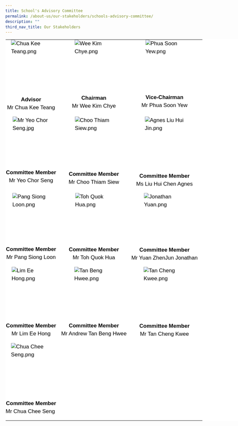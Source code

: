 ```yaml
---
title: School's Advisory Committee
permalink: /about-us/our-stakeholders/schools-advisory-committee/
description: ""
third_nav_title: Our Stakeholders
---
```

<table style="margin: auto; outline: 0px; padding: 0px; border-collapse: collapse; clear: both; border: 1px solid transparent; table-layout: fixed; color: rgb(0, 0, 0); font-family: Helvetica, sans-serif; font-size: 17px; font-style: normal; font-variant-ligatures: normal; font-variant-caps: normal; font-weight: 400; letter-spacing: normal; orphans: 2; text-align: left; text-transform: none; white-space: normal; widows: 2; word-spacing: 0px; -webkit-text-stroke-width: 0px; background-color: rgb(255, 255, 255); text-decoration-thickness: initial; text-decoration-style: initial; text-decoration-color: initial; width: 840px;" class="ive_eobj_center ives_tab_kosong"><tbody style="margin: 0px; outline: 0px; padding: 0px;"><tr style="margin: 0px; outline: 0px; padding: 0px;"><td style="margin: 0px; outline: 0px; padding: 0px 15px 15px 0px; vertical-align: top;"><div style="margin: 0px; outline: 0px; padding: 0px; line-height: 24.99px; color: rgb(0, 0, 0); font-family: Helvetica, sans-serif; font-size: 17px; font-weight: 400; text-align: center;"><img style="margin: auto; outline: 0px; padding: 0px; border: none; max-width: 100%; clear: both; display: block; background-color: initial; text-align: left; width: 125px; height: 176px;" class="ive_eobj_center" alt="Chua Kee Teang.png" src="![](/images/Chua%20Kee%20Teang.png)"><b style="margin: 0px; outline: 0px; padding: 0px;">Advisor</b></div><div style="margin: 0px; outline: 0px; padding: 0px; line-height: 24.99px; color: rgb(0, 0, 0); font-family: Helvetica, sans-serif; font-size: 17px; font-weight: 400; text-align: center;">Mr Chua Kee Teang</div></td><td style="margin: 0px; outline: 0px; padding: 0px 15px 15px 0px; vertical-align: top;"><div style="margin: 0px; outline: 0px; padding: 0px; line-height: 24.99px; color: rgb(0, 0, 0); font-family: Helvetica, sans-serif; font-size: 17px; font-weight: 400; text-align: center;"><img style="margin: auto; outline: 0px; padding: 0px; border: none; max-width: 100%; clear: both; display: block; background-color: initial; text-align: left; width: 121px; height: 171px;" class="ive_eobj_center" alt="Wee Kim Chye.png" src="![](/images/Wee%20Kim%20Chye.png)"><b style="margin: 0px; outline: 0px; padding: 0px;">Chairman</b></div><div style="margin: 0px; outline: 0px; padding: 0px; line-height: 24.99px; color: rgb(0, 0, 0); font-family: Helvetica, sans-serif; font-size: 17px; font-weight: 400; text-align: center;">Mr Wee Kim Chye</div></td><td style="margin: 0px; outline: 0px; padding: 0px 15px 15px 0px; vertical-align: top;"><div style="margin: 0px; outline: 0px; padding: 0px; line-height: 24.99px; color: rgb(0, 0, 0); font-family: Helvetica, sans-serif; font-size: 17px; font-weight: 400;"></div><div style="margin: 0px; outline: 0px; padding: 0px; line-height: 24.99px; color: rgb(0, 0, 0); font-family: Helvetica, sans-serif; font-size: 17px; font-weight: 400; text-align: center;"><img style="margin: auto; outline: 0px; padding: 0px; border: none; max-width: 100%; clear: both; display: block; background-color: initial; text-align: left; width: 120px; height: 169px;" class="ive_eobj_center" alt="Phua Soon Yew.png" src="![](/images/Phua%20Soon%20Yew.png)"><b style="margin: 0px; outline: 0px; padding: 0px;">Vice-Chairman</b><br style="margin: 0px; outline: 0px; padding: 0px;"></div><div style="margin: 0px; outline: 0px; padding: 0px; line-height: 24.99px; color: rgb(0, 0, 0); font-family: Helvetica, sans-serif; font-size: 17px; font-weight: 400; text-align: center;">Mr Phua Soon Yew</div></td></tr><tr style="margin: 0px; outline: 0px; padding: 0px;"><td style="margin: 0px; outline: 0px; padding: 0px 15px 15px 0px; vertical-align: top;"><div style="margin: 0px; outline: 0px; padding: 0px; line-height: 24.99px; color: rgb(0, 0, 0); font-family: Helvetica, sans-serif; font-size: 17px; font-weight: 400;"><img style="margin: auto; outline: 0px; padding: 0px; border: none; max-width: 100%; clear: both; display: block; width: 116px; height: 164px;" class="ive_eobj_center" alt="Mr Yeo Chor Seng.jpg" src="![](/images/Mr%20Yeo%20Chor%20Seng.jpeg)"></div><div style="margin: 0px; outline: 0px; padding: 0px; line-height: 24.99px; color: rgb(0, 0, 0); font-family: Helvetica, sans-serif; font-size: 17px; font-weight: 400; text-align: center;"><b style="margin: 0px; outline: 0px; padding: 0px;">Committee Member</b><br style="margin: 0px; outline: 0px; padding: 0px;"></div><div style="margin: 0px; outline: 0px; padding: 0px; line-height: 24.99px; color: rgb(0, 0, 0); font-family: Helvetica, sans-serif; font-size: 17px; font-weight: 400; text-align: center;">Mr Yeo Chor Seng</div></td><td style="margin: 0px; outline: 0px; padding: 0px 15px 15px 0px; vertical-align: top;"><div style="margin: 0px; outline: 0px; padding: 0px; line-height: 24.99px; color: rgb(0, 0, 0); font-family: Helvetica, sans-serif; font-size: 17px; font-weight: 400;"></div><div style="margin: 0px; outline: 0px; padding: 0px; line-height: 24.99px; color: rgb(0, 0, 0); font-family: Helvetica, sans-serif; font-size: 17px; font-weight: 400; text-align: center;"><img style="margin: auto; outline: 0px; padding: 0px; border: none; max-width: 100%; clear: both; display: block; background-color: initial; text-align: left; width: 120px; height: 169px;" class="ive_eobj_center" alt="Choo Thiam Siew.png" src="![](/images/Choo%20Thiam%20Siew.png)"><b style="margin: 0px; outline: 0px; padding: 0px;">Committee Member<br style="margin: 0px; outline: 0px; padding: 0px;"></b></div><div style="margin: 0px; outline: 0px; padding: 0px; line-height: 24.99px; color: rgb(0, 0, 0); font-family: Helvetica, sans-serif; font-size: 17px; font-weight: 400; text-align: center;">Mr Choo Thiam Siew</div></td><td style="margin: 0px; outline: 0px; padding: 0px 15px 15px 0px; vertical-align: top;"><div style="margin: 0px; outline: 0px; padding: 0px; line-height: 24.99px; color: rgb(0, 0, 0); font-family: Helvetica, sans-serif; font-size: 17px; font-weight: 400; text-align: center;"><img style="margin: auto; outline: 0px; padding: 0px; border: none; max-width: 100%; clear: both; display: block; background-color: initial; text-align: left; width: 124px; height: 175px;" class="ive_eobj_center" alt="Agnes Liu Hui Jin.png" src="![](/images/Agnes%20Liu%20Hui%20Jin.png)"><b style="margin: 0px; outline: 0px; padding: 0px;">Committee Member</b></div><div style="margin: 0px; outline: 0px; padding: 0px; line-height: 24.99px; color: rgb(0, 0, 0); font-family: Helvetica, sans-serif; font-size: 17px; font-weight: 400; text-align: center;">Ms Liu Hui Chen Agnes</div></td></tr><tr style="margin: 0px; outline: 0px; padding: 0px;"><td style="margin: 0px; outline: 0px; padding: 0px 15px 15px 0px; vertical-align: top;"><div style="margin: 0px; outline: 0px; padding: 0px; line-height: 24.99px; color: rgb(0, 0, 0); font-family: Helvetica, sans-serif; font-size: 17px; font-weight: 400; text-align: center;"><img style="margin: auto; outline: 0px; padding: 0px; border: none; max-width: 100%; clear: both; display: block; background-color: initial; text-align: left; width: 117px; height: 165px;" class="ive_eobj_center" alt="Pang Siong Loon.png" src="![](/images/Pang%20Siong%20Loon.png)"><b style="margin: 0px; outline: 0px; padding: 0px;">Committee Member</b></div><div style="margin: 0px; outline: 0px; padding: 0px; line-height: 24.99px; color: rgb(0, 0, 0); font-family: Helvetica, sans-serif; font-size: 17px; font-weight: 400; text-align: center;">Mr Pang Siong Loon</div></td><td style="margin: 0px; outline: 0px; padding: 0px 15px 15px 0px; vertical-align: top;"><div style="margin: 0px; outline: 0px; padding: 0px; line-height: 24.99px; color: rgb(0, 0, 0); font-family: Helvetica, sans-serif; font-size: 17px; font-weight: 400; text-align: center;"><img style="margin: auto; outline: 0px; padding: 0px; border: none; max-width: 100%; clear: both; display: block; background-color: initial; text-align: left; width: 118px; height: 166px;" class="ive_eobj_center" alt="Toh Quok Hua.png" src="![](/images/Toh%20Quok%20Hua.png)"><b style="margin: 0px; outline: 0px; padding: 0px;">Committee Member</b></div><div style="margin: 0px; outline: 0px; padding: 0px; line-height: 24.99px; color: rgb(0, 0, 0); font-family: Helvetica, sans-serif; font-size: 17px; font-weight: 400; text-align: center;">Mr Toh Quok Hua</div></td><td style="margin: 0px; outline: 0px; padding: 0px 15px 15px 0px; vertical-align: top;"><div style="margin: 0px; outline: 0px; padding: 0px; line-height: 24.99px; color: rgb(0, 0, 0); font-family: Helvetica, sans-serif; font-size: 17px; font-weight: 400;"></div><div style="margin: 0px; outline: 0px; padding: 0px; line-height: 24.99px; color: rgb(0, 0, 0); font-family: Helvetica, sans-serif; font-size: 17px; font-weight: 400; text-align: center;"><img style="margin: auto; outline: 0px; padding: 0px; border: none; max-width: 100%; clear: both; display: block; background-color: initial; text-align: left; width: 129px; height: 167px;" class="ive_eobj_center" alt="Jonathan Yuan.png" src="![](/images/Jonathan%20Yuan.png)"><b style="margin: 0px; outline: 0px; padding: 0px;">Committee Member</b><br style="margin: 0px; outline: 0px; padding: 0px;"></div><div style="margin: 0px; outline: 0px; padding: 0px; line-height: 24.99px; color: rgb(0, 0, 0); font-family: Helvetica, sans-serif; font-size: 17px; font-weight: 400; text-align: center;">Mr Yuan ZhenJun Jonathan</div></td></tr><tr style="margin: 0px; outline: 0px; padding: 0px;"><td style="margin: 0px; outline: 0px; padding: 0px 15px 15px 0px; vertical-align: top;"><div style="margin: 0px; outline: 0px; padding: 0px; line-height: 24.99px; color: rgb(0, 0, 0); font-family: Helvetica, sans-serif; font-size: 17px; font-weight: 400;"></div><div style="margin: 0px; outline: 0px; padding: 0px; line-height: 24.99px; color: rgb(0, 0, 0); font-family: Helvetica, sans-serif; font-size: 17px; font-weight: 400; text-align: center;"><img style="margin: auto; outline: 0px; padding: 0px; border: none; max-width: 100%; clear: both; display: block; background-color: initial; text-align: left; width: 122px; height: 173px;" class="ive_eobj_center" alt="Lim Ee Hong.png" src="![](/images/Lim%20Ee%20Hong.png)"><b style="margin: 0px; outline: 0px; padding: 0px;">Committee Member<br style="margin: 0px; outline: 0px; padding: 0px;"></b></div><div style="margin: 0px; outline: 0px; padding: 0px; line-height: 24.99px; color: rgb(0, 0, 0); font-family: Helvetica, sans-serif; font-size: 17px; font-weight: 400; text-align: center;">Mr Lim Ee Hong</div></td><td style="margin: 0px; outline: 0px; padding: 0px 15px 15px 0px; vertical-align: top;"><div style="margin: 0px; outline: 0px; padding: 0px; line-height: 24.99px; color: rgb(0, 0, 0); font-family: Helvetica, sans-serif; font-size: 17px; font-weight: 400; text-align: center;"><img style="margin: auto; outline: 0px; padding: 0px; border: none; max-width: 100%; clear: both; display: block; background-color: initial; text-align: left; width: 123px; height: 173px;" class="ive_eobj_center" alt="Tan Beng Hwee.png" src="![](/images/Tan%20Beng%20Hwee.png)"><b style="margin: 0px; outline: 0px; padding: 0px;">Committee Member<br style="margin: 0px; outline: 0px; padding: 0px;"></b></div><div style="margin: 0px; outline: 0px; padding: 0px; line-height: 24.99px; color: rgb(0, 0, 0); font-family: Helvetica, sans-serif; font-size: 17px; font-weight: 400; text-align: center;">Mr Andrew Tan Beng Hwee</div></td><td style="margin: 0px; outline: 0px; padding: 0px 15px 15px 0px; vertical-align: top;"><div style="margin: 0px; outline: 0px; padding: 0px; line-height: 24.99px; color: rgb(0, 0, 0); font-family: Helvetica, sans-serif; font-size: 17px; font-weight: 400; text-align: center;"><img style="margin: auto; outline: 0px; padding: 0px; border: none; max-width: 100%; clear: both; display: block; background-color: initial; text-align: left; width: 131px; height: 174px;" class="ive_eobj_center" alt="Tan Cheng Kwee.png" src="![](/images/Tan%20Cheng%20Kwee.png)"><b style="margin: 0px; outline: 0px; padding: 0px;">Committee Member</b></div><div style="margin: 0px; outline: 0px; padding: 0px; line-height: 24.99px; color: rgb(0, 0, 0); font-family: Helvetica, sans-serif; font-size: 17px; font-weight: 400; text-align: center;">Mr Tan Cheng Kwee</div></td></tr><tr style="margin: 0px; outline: 0px; padding: 0px;"><td style="margin: 0px; outline: 0px; padding: 0px 15px 15px 0px; vertical-align: top;"><div style="margin: 0px; outline: 0px; padding: 0px; line-height: 24.99px; color: rgb(0, 0, 0); font-family: Helvetica, sans-serif; font-size: 17px; font-weight: 400;"></div><div style="margin: 0px; outline: 0px; padding: 0px; line-height: 24.99px; color: rgb(0, 0, 0); font-family: Helvetica, sans-serif; font-size: 17px; font-weight: 400; text-align: center;"><img style="margin: auto; outline: 0px; padding: 0px; border: none; max-width: 100%; clear: both; display: block; background-color: initial; text-align: left; width: 126px; height: 178px;" class="ive_eobj_center" alt="Chua Chee Seng.png" src="![](/images/Chua%20Chee%20Seng.png)"><b style="margin: 0px; outline: 0px; padding: 0px;">Committee Member<br style="margin: 0px; outline: 0px; padding: 0px;"></b></div><div style="margin: 0px; outline: 0px; padding: 0px; line-height: 24.99px; color: rgb(0, 0, 0); font-family: Helvetica, sans-serif; font-size: 17px; font-weight: 400; text-align: center;">Mr Chua Chee Seng&nbsp;</div></td></tr></tbody></table>